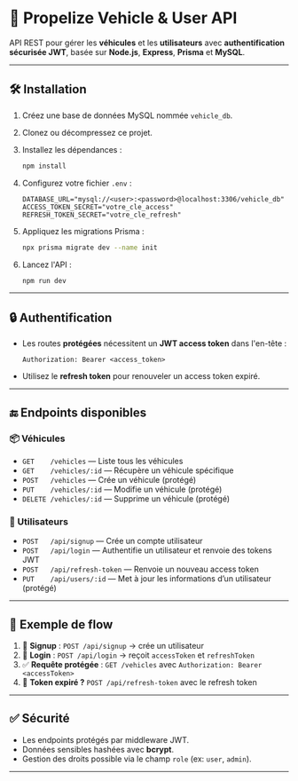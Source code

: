 # 🚀 Propelize Vehicle & User API

API REST pour gérer les **véhicules** et les **utilisateurs** avec **authentification sécurisée JWT**, basée sur **Node.js**, **Express**, **Prisma** et **MySQL**.

---

## 🛠️ Installation

1. Créez une base de données MySQL nommée `vehicle_db`.
2. Clonez ou décompressez ce projet.
3. Installez les dépendances :

   ```bash
   npm install
   ```

4. Configurez votre fichier `.env` :

   ```
   DATABASE_URL="mysql://<user>:<password>@localhost:3306/vehicle_db"
   ACCESS_TOKEN_SECRET="votre_cle_access"
   REFRESH_TOKEN_SECRET="votre_cle_refresh"
   ```

5. Appliquez les migrations Prisma :

   ```bash
   npx prisma migrate dev --name init
   ```

6. Lancez l'API :

   ```bash
   npm run dev
   ```

---

## 🔒 Authentification

- Les routes **protégées** nécessitent un **JWT access token** dans l'en-tête :

  ```
  Authorization: Bearer <access_token>
  ```

- Utilisez le **refresh token** pour renouveler un access token expiré.

---

## 🔚 Endpoints disponibles

### 📦 Véhicules

- `GET    /vehicles` — Liste tous les véhicules
- `GET    /vehicles/:id` — Récupère un véhicule spécifique
- `POST   /vehicles` — Crée un véhicule (protégé)
- `PUT    /vehicles/:id` — Modifie un véhicule (protégé)
- `DELETE /vehicles/:id` — Supprime un véhicule (protégé)

### 👤 Utilisateurs

- `POST   /api/signup` — Crée un compte utilisateur
- `POST   /api/login` — Authentifie un utilisateur et renvoie des tokens JWT
- `POST   /api/refresh-token` — Renvoie un nouveau access token
- `PUT    /api/users/:id` — Met à jour les informations d’un utilisateur (protégé)

---

## 🔁 Exemple de flow

1. 🔐 **Signup** : `POST /api/signup` → crée un utilisateur
2. 🔑 **Login** : `POST /api/login` → reçoit `accessToken` et `refreshToken`
3. ✅ **Requête protégée** : `GET /vehicles` avec `Authorization: Bearer <accessToken>`
4. 🔄 **Token expiré ?** `POST /api/refresh-token` avec le refresh token

---

## ✅ Sécurité

- Les endpoints protégés par middleware JWT.
- Données sensibles hashées avec **bcrypt**.
- Gestion des droits possible via le champ `role` (ex: `user`, `admin`).

---

